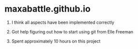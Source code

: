 # maxabattle.github.io

1. I think all aspects have been implemented correctly

2. Got help figuring out how to start using git from Elle Freeman

3. Spent approximately 10 hours on this project 
